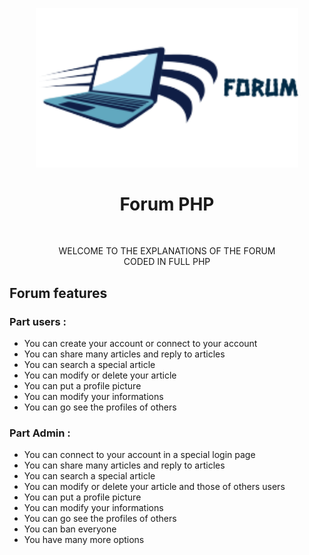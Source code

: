 <p align="center">
  <img src="assets/img/logo.png" width="420" title="hover text">
  <h1 align="center">Forum PHP</h1>
</p>
<br>
<p align="center">
    WELCOME TO THE EXPLANATIONS OF THE FORUM<br>
    CODED IN FULL PHP<br>
</p>


<p align="left">
    <h2>Forum features</h2>
</p>

### Part users :<br>
* You can create your account or connect to your account<br>
* You can share many articles and reply to articles<br>
* You can search a special article <br>
* You can modify or delete your article<br>
* You can put a profile picture<br>
* You can modify your informations<br>
* You can go see the profiles of others <br>

### Part Admin : <br>
* You can connect to your account in a special login page<br>
* You can share many articles and reply to articles<br>
* You can search a special article <br>
* You can modify or delete your article and those of others users<br>
* You can put a profile picture<br>
* You can modify your informations<br>
* You can go see the profiles of others <br>
* You can ban everyone <br>
* You have many more options <br>


</p>



